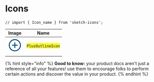 # Icons

```
// import { Icon_name } from 'sketch-icons';
```

| Image                              | Name                                               |
| ---------------------------------- | -------------------------------------------------- |
| ![](../../assets/plus-outline.svg) | <mark style="color:blue;">`PlusOutlineIcon`</mark> |
|                                    |                                                    |

{% hint style="info" %}
**Good to know:** your product docs aren't just a reference of all your features! use them to encourage folks to perform certain actions and discover the value in your product.
{% endhint %}

